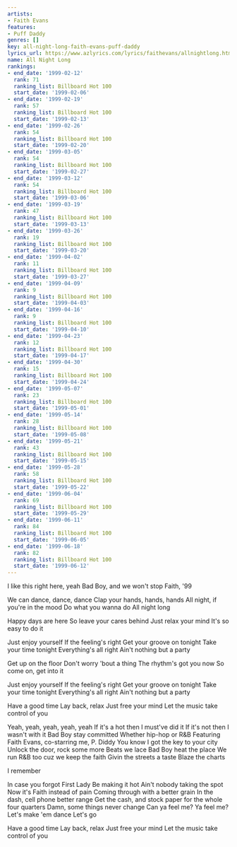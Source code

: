 ```yaml
---
artists:
- Faith Evans
features:
- Puff Daddy
genres: []
key: all-night-long-faith-evans-puff-daddy
lyrics_url: https://www.azlyrics.com/lyrics/faithevans/allnightlong.html
name: All Night Long
rankings:
- end_date: '1999-02-12'
  rank: 71
  ranking_list: Billboard Hot 100
  start_date: '1999-02-06'
- end_date: '1999-02-19'
  rank: 57
  ranking_list: Billboard Hot 100
  start_date: '1999-02-13'
- end_date: '1999-02-26'
  rank: 54
  ranking_list: Billboard Hot 100
  start_date: '1999-02-20'
- end_date: '1999-03-05'
  rank: 54
  ranking_list: Billboard Hot 100
  start_date: '1999-02-27'
- end_date: '1999-03-12'
  rank: 54
  ranking_list: Billboard Hot 100
  start_date: '1999-03-06'
- end_date: '1999-03-19'
  rank: 47
  ranking_list: Billboard Hot 100
  start_date: '1999-03-13'
- end_date: '1999-03-26'
  rank: 19
  ranking_list: Billboard Hot 100
  start_date: '1999-03-20'
- end_date: '1999-04-02'
  rank: 11
  ranking_list: Billboard Hot 100
  start_date: '1999-03-27'
- end_date: '1999-04-09'
  rank: 9
  ranking_list: Billboard Hot 100
  start_date: '1999-04-03'
- end_date: '1999-04-16'
  rank: 9
  ranking_list: Billboard Hot 100
  start_date: '1999-04-10'
- end_date: '1999-04-23'
  rank: 12
  ranking_list: Billboard Hot 100
  start_date: '1999-04-17'
- end_date: '1999-04-30'
  rank: 15
  ranking_list: Billboard Hot 100
  start_date: '1999-04-24'
- end_date: '1999-05-07'
  rank: 23
  ranking_list: Billboard Hot 100
  start_date: '1999-05-01'
- end_date: '1999-05-14'
  rank: 28
  ranking_list: Billboard Hot 100
  start_date: '1999-05-08'
- end_date: '1999-05-21'
  rank: 43
  ranking_list: Billboard Hot 100
  start_date: '1999-05-15'
- end_date: '1999-05-28'
  rank: 58
  ranking_list: Billboard Hot 100
  start_date: '1999-05-22'
- end_date: '1999-06-04'
  rank: 69
  ranking_list: Billboard Hot 100
  start_date: '1999-05-29'
- end_date: '1999-06-11'
  rank: 84
  ranking_list: Billboard Hot 100
  start_date: '1999-06-05'
- end_date: '1999-06-18'
  rank: 82
  ranking_list: Billboard Hot 100
  start_date: '1999-06-12'
---
```



I like this right here, yeah 
Bad Boy, and we won't stop 
Faith, '99 




We can dance, dance, dance 
Clap your hands, hands, hands 
All night, if you're in the mood 
Do what you wanna do 
All night long 

Happy days are here 
So leave your cares behind 
Just relax your mind 
It's so easy to do it 

Just enjoy yourself 
If the feeling's right 
Get your groove on tonight 
Take your time tonight 
Everything's all right 
Ain't nothing but a party 



Get up on the floor 
Don't worry 'bout a thing 
The rhythm's got you now 
So come on, get into it 

Just enjoy yourself 
If the feeling's right 
Get your groove on tonight 
Take your time tonight 
Everything's all right 
Ain't nothing but a party 



Have a good time 
Lay back, relax 
Just free your mind 
Let the music take control of you 



Yeah, yeah, yeah, yeah, yeah 
If it's a hot then I must've did it 
If it's not then I wasn't with it 
Bad Boy stay committed 
Whether hip-hop or R&B 
Featuring Faith Evans, co-starring me, P. Diddy 
You know I got the key to your city 
Unlock the door, rock some more 
Beats we lace 
Bad Boy heat the place 
We run R&B too cuz we keep the faith 
Givin the streets a taste 
Blaze the charts 


I remember 



In case you forgot 
First Lady Be making it hot 
Ain't nobody taking the spot 
Now it's Faith instead of pain 
Coming through with a better grain 
In the dash, cell phone better range 
Get the cash, and stock paper for the whole four quarters 
Damn, some things never change 
Can ya feel me? Ya feel me? Let's make 'em dance 
Let's go 



Have a good time 
Lay back, relax 
Just free your mind 
Let the music take control of you 





